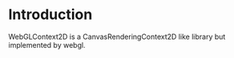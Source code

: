 # Introduction

WebGLContext2D is a CanvasRenderingContext2D like library but implemented by webgl.
